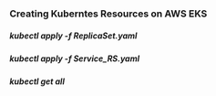 <h3>Creating Kuberntes Resources on AWS EKS</h3>
<h5>kubectl apply -f ReplicaSet.yaml</h5>
<h5>kubectl apply -f Service_RS.yaml</h5>
<h5>kubectl get all</h5>